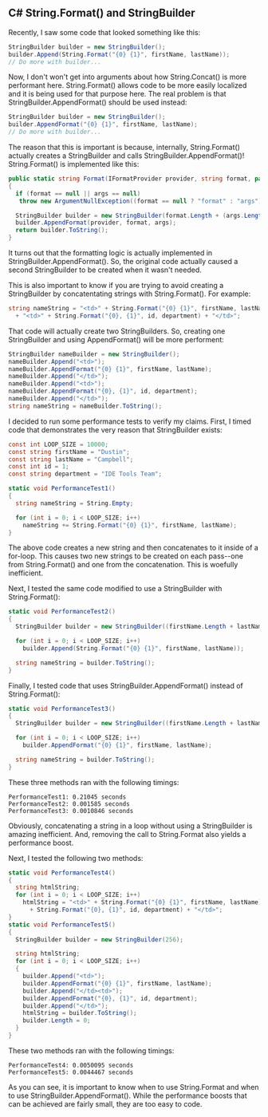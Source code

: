 ##  C# String.Format() and StringBuilder


Recently, I saw some code that looked something like this:

```cs
StringBuilder builder = new StringBuilder();
builder.Append(String.Format("{0} {1}", firstName, lastName));
// Do more with builder...
```

Now, I don't won't get into arguments about how String.Concat() is more performant here. String.Format() allows code to be more easily localized and it is being used for that purpose here. The real problem is that StringBuilder.AppendFormat() should be used instead:

```cs
StringBuilder builder = new StringBuilder();
builder.AppendFormat("{0} {1}", firstName, lastName);
// Do more with builder...
```

The reason that this is important is because, internally, String.Format() actually creates a StringBuilder and calls StringBuilder.AppendFormat()! String.Format() is implemented like this:

```cs
public static string Format(IFormatProvider provider, string format, params object[] args)
{
  if (format == null || args == null)
   throw new ArgumentNullException((format == null ? "format" : "args"));

  StringBuilder builder = new StringBuilder(format.Length + (args.Length * 8));
  builder.AppendFormat(provider, format, args);
  return builder.ToString();
}
```

It turns out that the formatting logic is actually implemented in StringBuilder.AppendFormat(). So, the original code actually caused a second StringBuilder to be created when it wasn't needed.

This is also important to know if you are trying to avoid creating a StringBuilder by concatentating strings with String.Format(). For example:

```cs
string nameString = "<td>" + String.Format("{0} {1}", firstName, lastName) + "</td>"
  + "<td>" + String.Format("{0}, {1}", id, department) + "</td>";
```

That code will actually create two StringBuilders. So, creating one StringBuilder and using AppendFormat() will be more performent:

```cs
StringBuilder nameBuilder = new StringBuilder();
nameBuilder.Append("<td>");
nameBuilder.AppendFormat("{0} {1}", firstName, lastName);
nameBuilder.Append("</td>");
nameBuilder.Append("<td>");
nameBuilder.AppendFormat("{0}, {1}", id, department);
nameBuilder.Append("</td>");
string nameString = nameBuilder.ToString();
```

I decided to run some performance tests to verify my claims. First, I timed code that demonstrates the very reason that StringBuilder exists:

```cs
const int LOOP_SIZE = 10000;
const string firstName = "Dustin";
const string lastName = "Campbell";
const int id = 1;
const string department = "IDE Tools Team";

static void PerformanceTest1()
{
  string nameString = String.Empty;

  for (int i = 0; i < LOOP_SIZE; i++)
    nameString += String.Format("{0} {1}", firstName, lastName);
}
```

The above code creates a new string and then concatenates to it inside of a for-loop. This causes two new strings to be created on each pass--one from String.Format() and one from the concatenation. This is woefully inefficient.

Next, I tested the same code modified to use a StringBuilder with String.Format():

```cs
static void PerformanceTest2()
{
  StringBuilder builder = new StringBuilder((firstName.Length + lastName.Length + 1) * LOOP_SIZE);

  for (int i = 0; i < LOOP_SIZE; i++)
    builder.Append(String.Format("{0} {1}", firstName, lastName));

  string nameString = builder.ToString();
}
```

Finally, I tested code that uses StringBuilder.AppendFormat() instead of String.Format():

```cs
static void PerformanceTest3()
{
  StringBuilder builder = new StringBuilder((firstName.Length + lastName.Length + 1) * LOOP_SIZE);

  for (int i = 0; i < LOOP_SIZE; i++)
    builder.AppendFormat("{0} {1}", firstName, lastName);

  string nameString = builder.ToString();
}
```

These three methods ran with the following timings:

```
PerformanceTest1: 0.21045 seconds
PerformanceTest2: 0.001585 seconds
PerformanceTest3: 0.0010846 seconds
```

Obviously, concatenating a string in a loop without using a StringBuilder is amazing inefficient. And, removing the call to String.Format also yields a performance boost.

Next, I tested the following two methods:

```cs
static void PerformanceTest4()
{
  string htmlString;
  for (int i = 0; i < LOOP_SIZE; i++)
    htmlString = "<td>" + String.Format("{0} {1}", firstName, lastName) + "</td><td>"
      + String.Format("{0}, {1}", id, department) + "</td>";
}
static void PerformanceTest5()
{
  StringBuilder builder = new StringBuilder(256);

  string htmlString;
  for (int i = 0; i < LOOP_SIZE; i++)
  {
    builder.Append("<td>");
    builder.AppendFormat("{0} {1}", firstName, lastName);
    builder.Append("</td><td>");
    builder.AppendFormat("{0}, {1}", id, department);
    builder.Append("</td>");
    htmlString = builder.ToString();
    builder.Length = 0;
  }
}
```

These two methods ran with the following timings:

```
PerformanceTest4: 0.0050095 seconds
PerformanceTest5: 0.0044467 seconds
```

As you can see, it is important to know when to use String.Format and when to use StringBuilder.AppendFormat(). While the performance boosts that can be achieved are fairly small, they are too easy to code.
